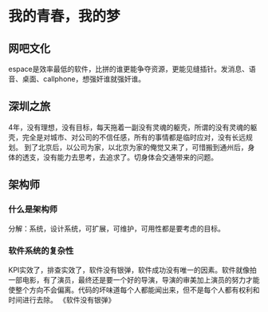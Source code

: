 # 我的青春，我的梦
## 网吧文化
espace是效率最低的软件，比拼的谁更能争夺资源，更能见缝插针。发消息、语音、桌面、callphone，想强奸谁就强奸谁。
## 深圳之旅
4年，没有理想，没有目标，每天拖着一副没有灵魂的躯壳，所谓的没有灵魂的躯壳，完全是对城市、对公司的不信任感，所有的事情都是临时应对，没有长远规划。
到了北京后，以公司为家，以北京为家的俺觉又来了，可惜搬到通州后，身体的透支，没有能力去思考，去追求了。切身体会交通带来的问题。
## 架构师
### 什么是架构师
分解：系统，设计系统，可扩展，可维护，可用性都是要考虑的目标。
### 软件系统的复杂性
KPI实效了，排查实效了，软件没有银弹，软件成功没有唯一的因素。软件就像拍一部电影，有了演员，最终还是要一个好的导演，导演的审美加上演员的努力才能使整个方向不会偏离。代码的坏味道每个人都能闻出来，但不是每个人都有权利和时间进行去除。
《软件没有银弹》


